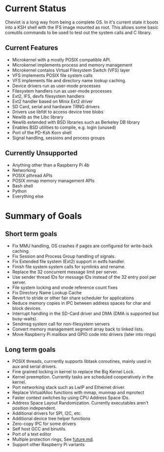 # Current Status

Cheviot is a long way from being a complete OS.  In it's current state it boots
into a KSH shell with the IFS image mounted as root.  This allows some basic
coreutils commands to be used to test out the system calls and C library.

## Current Features

  * Microkernel with a mostly POSIX compatible API.
  * Microkernel implements process and memory management
  * Microkernel contains Virtual Filesystem Switch (VFS) layer
  * VFS implements POSIX file system calls
  * VFS implements file and directory name lookup caching.
  * Device drivers run as user-mode processes
  * Filesystem handlers run as user-mode processes
  * Ext2, IFS, devfs filesystem handlers
  * Ext2 handler based on Minix Ext2 driver 
  * SD Card, serial and hardware TRNG drivers
  * Drivers use libfdt to access device tree blobs
  * Newlib as the Libc library
  * Newlib extended with BSD libraries such as Berkeley DB library  
  * Enables BSD utilities to compile, e.g. login (unused)
  * Port of the PD-Ksh Korn shell
  * Signal handling, sessions and process groups


## Currently Unsupported
  * Anything other than a Raspberry Pi 4b
  * Networking
  * POSIX pthread APIs
  * POSIX mmap memory management APIs
  * Bash shell
  * Python
  * Everything else

# Summary of Goals

## Short term goals

  * Fix MMU handling, OS crashes if pages are configured for write-back caching.
  * Fix Session and Process Group handling of signals.
  * Fix Extended file system (Ext2) support in extfs handler.
  * Finish file system system calls for symlinks and rename.
  * Replace the 32 concurrent message limit per server.
  * Use sender thread IDs for message IDs instead of the 32 entry pool per server.
  * File system locking and vnode reference count fixes
  * Fix Directory Name Lookup Cache 
  * Revert to stride or other fair share scheduler for applications
  * Reduce memory copies in IPC between address spaces for char and block devices. 
  * Interrupt handling in the SD-Card driver and DMA (DMA is supported but busy-waits).
  * Sendmsg system call for non-filesystem servers
  * Convert memory management segment array back to linked lists.
  * Move Raspberry Pi mailbox and GPIO code into drivers (later into rings)
  
## Long term goals

  * POSIX threads, currrently supports libtask coroutines, mainly used in aux and serial drivers.
  * Fine grained locking in kernel to replace the Big Kernel Lock.
  * Kernel preemption. Currently tasks are scheduled cooperatively in the kernel.
  * Port networking stack such as LwIP and Ethernet driver.
  * Replace VirtualAlloc functions with mmap, munmap and mprotect
  * Faster context switches by using CPU Address Space IDs.
  * Address Space Layout Randomization.  Currently executables aren't position independent.
  * Additional drivers for SPI, I2C, etc.
  * Additional device tree helper functions
  * Zero-copy IPC for some drivers
  * Self host GCC and binutils.
  * Port of a text editor
  * Multiple protection rings, See [future.md](future.md).
  * Support other Raspberry Pi variants





